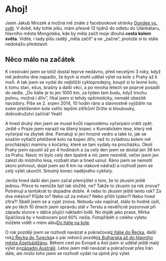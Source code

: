 # Ahoj!

Jsem Jakub Mrozek a možná mě znáte z facebookové stránky [Dundee vs. svět](https://www.facebook.com/DundeeVsSvet/). V době, kdy tohle píšu, mám přesně 12 týdnů do odletu do Ulánbátaru, hlavního města Mongolska, kde by měla začít moje dlouhá **cesta kolem světa**. Vidíte, i tady píšu raději „měla začít“ a ne „začne“, protože si to stále nedokážu představit.

## Něco málo na začátek

K cestování jsem se totiž dostal teprve nedávno, před necelými 3 roky, když mě jednoho dne napadlo, že bych si mohl udělat výlet na kole z Prahy až k moři. A tak jsem se vydal do nejbližší cykloprodejny, koupil si to levné kolo, k tomu stan, ešus, brašny a další věci, a po mnoha letech se poprvé posadil do sedla. „Do Itálie je to jen 1000 km, za týden tam budu, když trochu pohnu, možná i dřív”, říkal jsem si tehdy optimisticky, nemalé obezitě navzdory. Píše se 2. srpen 2014, 10 hodin ráno a slavnostně vyjíždím na svém přetíženém kole vstříc lepším zítřkům! Držte si kloubouky, dobrodružství začíná! Yeah!

A hned druhý den jsem se musel kvůli naprostému vyčerpání vrátit zpět. Ještě v Praze jsem narazil na šílený kopec v Kunratickém lese, který mě vyčerpal na zbytek dne. Pamatuji si jen hrozné vedro a také to, jak se snažím vytlačit přetížené kolo na kopec dřív, než to zvládnou kolem mě procházející maminy s kočárky, které se tam vydaly na procházku. Okolí Prahy jsem opustil až po 4 hodinách a za celý den jsem se dostal jen 38 km za Prahu. Navíc mi bylo celý den špatně a nic jsem nesnědl, večer jsem jen zalezl do místního lesa, rozbalil stan a hned usnul. Ráno jsem se nemohl skoro pohnout, dojel jsem asi 6 km na vlakové nádraží a rozhodl jsem se celý výlet ukončit. Smutný konec nadějného cyklisty.

Jenže hned další den jsem začal přemýšlet o tom, že to zkusím ještě jednou. Přece to nemůže být tak složité, ne? Takže to zkusím za rok znova? Potrénuji a tentokrát to dopadne dobře. A nebo to zkusím ještě tento rok? Za dva měsíce? Půjde to? Nebo už za měsíc? Nebo příští týden?! Nebo hned zítra?! Sbalil jsem se a vyjel znova. Nebudu vás napínat, stálo to hodně úsilí, ale po těch 10 dnech jsem opravdu stál v Terstu a nevěřícně pozoroval při západu slunce v dálce plující nákladní lodě. No doják jako prase, Mirka Spáčilová by v hodnocení pod 60% nešla. Fotopříběh z celého výletu můžete vidět v mém albu[Do Itálie na kole](https://www.facebook.com/media/set/?set=a.1091395170870685.1073741828.1086933947983474&type=1&l=8875abb466).

O rok později jsem se rozhodl navázat a pokračoval[z Itálie do Řecka](https://www.facebook.com/media/set/?set=a.1091477454195790.1073741829.1086933947983474&type=1&l=3bfedead05), další rok[z Řecka do Turecka](https://www.facebook.com/media/set/?set=a.1209066742436860.1073741833.1086933947983474&type=1&l=ec8a0709e0)a o pár měsíců později[z Bulharska až do hlavního města Ázerbájdžánu](https://www.facebook.com/media/set/?set=a.1311672418842958.1073741834.1086933947983474&type=1&l=365089b252). Během cest po Evropě a Asii jsem si udělal ještě malý výlet po[západní Austrálii](https://www.facebook.com/media/set/?set=a.1109725849037617.1073741831.1086933947983474&type=1&l=1d302d81d9). Letos jsem měl navázat a pokračovat přes Írán dále, ale místo toho jsem se rozhodl vydat na úplně jiný výlet.

